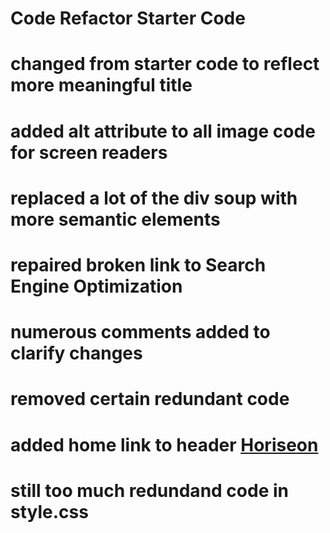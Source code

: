 # Code Refactor Starter Code
# <title>Horiseon</title> changed from starter code to reflect more meaningful title
# added alt attribute to all image code for screen readers
# replaced a lot of the div soup with more semantic elements
# repaired broken link to Search Engine Optimization
# numerous comments added to clarify changes
# removed certain redundant code
# added home link to header <a href="/">Horiseon</a>
# still too much redundand code in style.css

